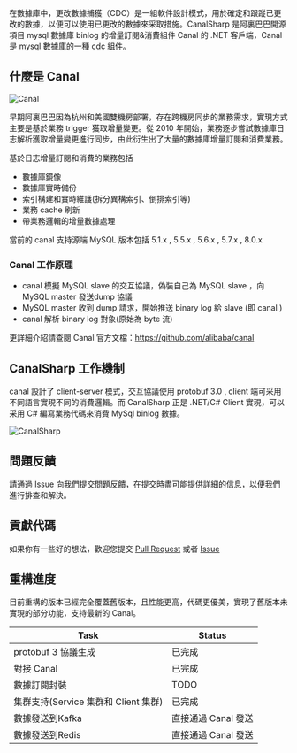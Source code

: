 在數據庫中，更改數據捕獲（CDC）是一組軟件設計模式，用於確定和跟蹤已更改的數據，以便可以使用已更改的數據來采取措施。CanalSharp 是阿裏巴巴開源項目 mysql 數據庫 binlog 的增量訂閱&消費組件 Canal 的 .NET 客戶端，Canal 是 mysql 數據庫的一種 cdc 組件。

## 什麼是 Canal

![Canal](/articles/projects/canalsharp/assets/canal.png)

早期阿裏巴巴因為杭州和美國雙機房部署，存在跨機房同步的業務需求，實現方式主要是基於業務 trigger 獲取增量變更。從 2010 年開始，業務逐步嘗試數據庫日志解析獲取增量變更進行同步，由此衍生出了大量的數據庫增量訂閱和消費業務。

基於日志增量訂閱和消費的業務包括

- 數據庫鏡像
- 數據庫實時備份
- 索引構建和實時維護(拆分異構索引、倒排索引等)
- 業務 cache 刷新
- 帶業務邏輯的增量數據處理

當前的 canal 支持源端 MySQL 版本包括 5.1.x , 5.5.x , 5.6.x , 5.7.x , 8.0.x

### Canal 工作原理

- canal 模擬 MySQL slave 的交互協議，偽裝自己為 MySQL slave ，向 MySQL master 發送dump 協議
- MySQL master 收到 dump 請求，開始推送 binary log 給 slave (即 canal )
- canal 解析 binary log 對象(原始為 byte 流)

更詳細介紹請查閱 Canal 官方文檔：https://github.com/alibaba/canal

## CanalSharp 工作機制

canal 設計了 client-server 模式，交互協議使用 protobuf 3.0 , client 端可采用不同語言實現不同的消費邏輯。而 CanalSharp 正是 .NET/C# Client 實現，可以采用 C# 編寫業務代碼來消費 MySql binlog 數據。

![CanalSharp](/articles/projects/canalsharp/assets/canalsharp.png)

## 問題反饋

請通過 [Issue](https://github.com/dotnetcore/CanalSharp/issues/new) 向我們提交問題反饋，在提交時盡可能提供詳細的信息，以便我們進行排查和解決。

## 貢獻代碼

如果你有一些好的想法，歡迎您提交 [Pull Request](https://github.com/dotnetcore/canalsharp/pulls) 或者 [Issue](https://github.com/dotnetcore/CanalSharp/issues/new)

## 重構進度

目前重構的版本已經完全覆蓋舊版本，且性能更高，代碼更優美，實現了舊版本未實現的部分功能，支持最新的 Canal。

| Task                                 | Status              |
| ------------------------------------ | ------------------- |
| protobuf 3 協議生成                  | 已完成              |
| 對接 Canal                           | 已完成              |
| 數據訂閱封裝                         | TODO                |
| 集群支持(Service 集群和 Client 集群) | 已完成              |
| 數據發送到Kafka                      | 直接通過 Canal 發送 |
| 數據發送到Redis                      | 直接通過 Canal 發送 |


